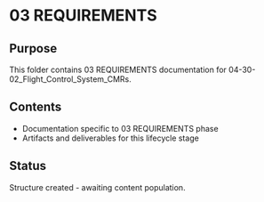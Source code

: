 # 03 REQUIREMENTS

## Purpose
This folder contains 03 REQUIREMENTS documentation for 04-30-02_Flight_Control_System_CMRs.

## Contents
- Documentation specific to 03 REQUIREMENTS phase
- Artifacts and deliverables for this lifecycle stage

## Status
Structure created - awaiting content population.
